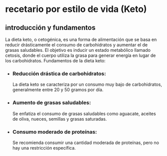 # recetario por estilo de vida (Keto)

## introducción y fundamentos
La dieta keto, o cetogénica, es una forma de alimentación que se basa en reducir drásticamente el consumo de carbohidratos y aumentar el de grasas saludables. El objetivo es inducir un estado metabólico llamado cetosis, donde el cuerpo utiliza la grasa para generar energía en lugar de los carbohidratos. 
Fundamentos de la dieta keto:

- ### Reducción drástica de carbohidratos:

  La dieta keto se caracteriza por un consumo muy bajo de carbohidratos, generalmente entre 20 y 50 gramos por día. 
- ### Aumento de grasas saludables:
 
  Se enfatiza el consumo de grasas saludables como aguacate, aceites de oliva, nueces, semillas y grasas saturadas. 
- ### Consumo moderado de proteínas:
  Se recomienda consumir una cantidad moderada de proteínas, pero no hay una restricción específica. 